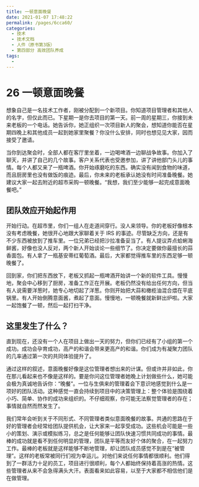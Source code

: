 ```yaml
---
title: 一顿意面晚餐
date: 2021-01-07 17:48:22
permalink: /pages/6cca60/
categories:
  - 技术
  - 技术文档
  - 人件（原书第3版）
  - 第四部分 高效团队养成
tags:
  - 
---
```

# 26 一顿意面晚餐

想象自己是一名技术工作者，刚被分配到一个新项目。你知道项目管理者和其他人的名字，但仅此而已。下星期一是你去项目的第一天。前一周的星期三，你接到未来老板的一个电话。她告诉你，她正组织一次项目新人的聚会，想知道你能否在星期四晚上和其他成员一起到她家里聚餐？你没什么安排，同时也想见见大家，因而接受了邀请。

当你到达聚会时，全部人都在客厅里坐着，一边喝啤酒一边聊战争故事。你加入了聊天，并讲了自己的几个故事。客户关系代表也受邀参加，讲了讲他部门头儿的事情。每个人都又来了一瓶啤酒。你开始琢磨吃的东西。确实没有闻到食物的味道，而且厨房里也没有做饭的痕迹。最后，你未来的老板承认她没有时间准备晚餐。她建议大家一起去附近的超市采购一顿晚餐。“我想，我们至少能够一起完成意面晚餐吧。”

## 团队效应开始起作用

开始行动。在超市里，你们一组人在走道间穿行。没人来领导。你的老板好像根本没有考虑晚餐，她很开心地跟大家聊着关于 IRS 的事迹。尽管缺乏方向，还是有不少东西被放到了推车里。一位兄弟已经把沙拉准备妥当了。有人提议弄点蛤蜊海鲜酱，好像也没人反对，两个新人开始谈论一些细节了。你决定要做你最擅长的蒜香面包。有人拿了一瓶基安蒂红葡萄酒。最后，大家都觉得推车里的东西足够一顿晚餐了。

回到家，你们把东西放下，老板又抓起一瓶啤酒开始讲一个新的软件工具。慢慢地，聚会中心移到了厨房，准备工作正在开展。老板仍然没有给出任何方向，但当有人说需要洋葱时，她专心地切起了洋葱。你则开始把大蒜和橄榄油混合煨在平底锅里。有人开始倒腾意面酱，煮起了意面。慢慢地，一顿晚餐就新鲜出炉啦。大家一起饱餐了一顿，然后一起打扫干净。

## 这里发生了什么？

直到现在，还没有一个人在项目上做出一天的努力，但你们已经有了小组的第一个成功。成功会孕育成功，高产的和谐会带来更高产的和谐。你们成为有凝聚力团队的几率通过第一次的共同体验提升了。

通过这样的叙述，意面晚餐好像是这位管理者想出来的计谋。但或许并非如此，你在那儿看起来也不像是这样的。要是你问这位管理者她晚上计划做些什么，她可能会极为真诚地告诉你：“晚餐”。一位与生俱来的管理着会下意识地感觉到什么是一项好的团队活动。这种感觉一直会持续到项目中的决策管理上：整个体验是围绕着小巧、简单、协作的成功来组织的。不仔细观察，你可能无法察觉管理者的存在；事情就自然而然发生了。

我们常年会听到关于不同形式、不同管理者类似意面晚餐的故事。共通的思路在于好的管理者会经常给团队提供机会，让大家来一起享受成功。这些机会可能是一些小的策划、演示或模拟练习，总之是任何能够让团队快速习惯共同成功的事情。最棒的成功就是看不到任何明显的管理，团队是平等而友好个体的聚合，在一起努力工作。最棒的老板就是这样能够不断地管理，却让团队成员感觉不到是在“被管理”。这样的老板常被同行们视为幸运儿。对他们来说任何事情都很顺利。他们得到了一群活力十足的员工，项目进行很顺利，每个人都始终保持着高涨的热情。这些管理者从来不会急得满头大汗。表面看来如此容易，以至于大家都不相信他们是在做管理。

